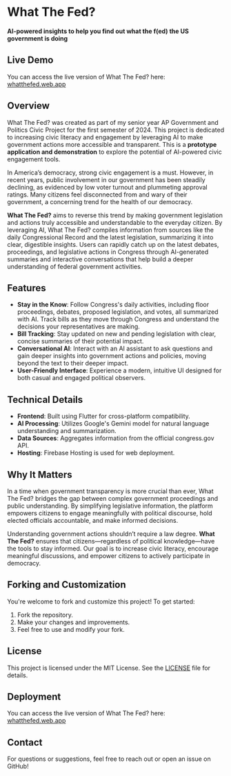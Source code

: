 # What The Fed?

**AI-powered insights to help you find out what the f(ed) the US government is doing**

## Live Demo

You can access the live version of What The Fed? here: [whatthefed.web.app](https://whatthefed.web.app)

## Overview

What The Fed? was created as part of my senior year AP Government and Politics Civic Project for the first semester of 2024. This project is dedicated to increasing civic literacy and engagement by leveraging AI to make government actions more accessible and transparent. This is a **prototype application and demonstration** to explore the potential of AI-powered civic engagement tools.  


In America’s democracy, strong civic engagement is a must. However, in recent years, public involvement in our government has been steadily declining, as evidenced by low voter turnout and plummeting approval ratings. Many citizens feel disconnected from and wary of their government, a concerning trend for the health of our democracy.

**What The Fed?** aims to reverse this trend by making government legislation and actions truly accessible and understandable to the everyday citizen. By leveraging AI, What The Fed? compiles information from sources like the daily Congressional Record and the latest legislation, summarizing it into clear, digestible insights. Users can rapidly catch up on the latest debates, proceedings, and legislative actions in Congress through AI-generated summaries and interactive conversations that help build a deeper understanding of federal government activities.

## Features

- **Stay in the Know**: Follow Congress's daily activities, including floor proceedings, debates, proposed legislation, and votes, all summarized with AI. Track bills as they move through Congress and understand the decisions your representatives are making.
- **Bill Tracking**: Stay updated on new and pending legislation with clear, concise summaries of their potential impact.
- **Conversational AI**: Interact with an AI assistant to ask questions and gain deeper insights into government actions and policies, moving beyond the text to their deeper impact.
- **User-Friendly Interface**: Experience a modern, intuitive UI designed for both casual and engaged political observers.

## Technical Details

- **Frontend**: Built using Flutter for cross-platform compatibility.
- **AI Processing**: Utilizes Google's Gemini model for natural language understanding and summarization.
- **Data Sources**: Aggregates information from the official congress.gov API.
- **Hosting**: Firebase Hosting is used for web deployment.

## Why It Matters

In a time when government transparency is more crucial than ever, What The Fed? bridges the gap between complex government proceedings and public understanding. By simplifying legislative information, the platform empowers citizens to engage meaningfully with political discourse, hold elected officials accountable, and make informed decisions.

Understanding government actions shouldn’t require a law degree. **What The Fed?** ensures that citizens—regardless of political knowledge—have the tools to stay informed. Our goal is to increase civic literacy, encourage meaningful discussions, and empower citizens to actively participate in democracy.

## Forking and Customization

You're welcome to fork and customize this project! To get started:

1. Fork the repository.
2. Make your changes and improvements.
3. Feel free to use and modify your fork.

## License

This project is licensed under the MIT License. See the [LICENSE](LICENSE) file for details.

## Deployment

You can access the live version of What The Fed? here: [whatthefed.web.app](https://whatthefed.web.app)

## Contact

For questions or suggestions, feel free to reach out or open an issue on GitHub!

